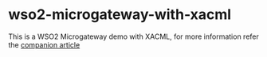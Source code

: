 # wso2-microgateway-with-xacml
This is a WSO2 Microgateway demo with XACML, for more information refer the [companion article](https://medium.com/@balaajanthan/policy-based-authorization-for-apis-with-wso2-identity-server-2642bb523a16) 
